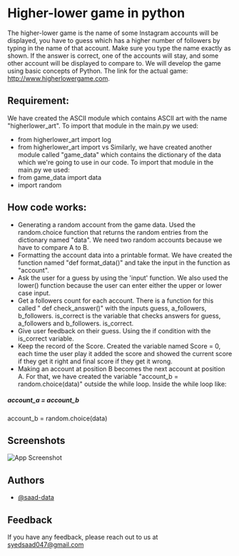 
# Higher-lower game in python

The higher-lower game is the name of some Instagram 
accounts will be displayed, you have to guess which has a higher 
number of followers by typing in the name of that account. Make sure 
you type the name exactly as shown. If the answer is correct, one of 
the accounts will stay, and some other account will be displayed to 
compare to. We will develop the game using basic concepts of Python.
The link for the actual game: http://www.higherlowergame.com.


## Requirement:
We have created the ASCII module which contains ASCII art with 
the name "higherlower_art". To import that module in the 
main.py we used:

- from higherlower_art import log
- from higherlower_art import vs
Similarly, we have created another module called "game_data" which contains the dictionary of the data which we're going to use in our code. 
To import that module in the main.py we used:
- from game_data import data
- import random

## How code works:
- Generating a random account from the game data. Used the random.choice function that returns the random entries from the dictionary named "data". We need two random accounts because we have to compare A to B.
- Formatting the account data into a printable format. We have created the function named "def format_data()" and take the input in the function as "account".
- Ask the user for a guess by using the 'input' function. We also used the lower() function because the user can enter either the upper or lower case input.
- Get a followers count for each account. There is a function for this called " def check_answer()" with the inputs guess, a_followers, b_followers. is_correct is the variable that checks answers for guess, a_followers and b_followers. is_correct.
- Give user feedback on their guess. Using the if condition with the is_correct variable.
- Keep the record of the Score. Created the variable named Score = 0, each time the user play it added the score and showed the  current score if they get it right and final score if they get it wrong.
- Making an account at position B becomes the next account at position A. For that, we have created the variable "account_b = random.choice(data)" outside the while loop. Inside the while loop like:

##### account_a = account_b

account_b = random.choice(data)


## Screenshots

![App Screenshot](https://github.com/Saad-data/higherlower_game-in-python/blob/main/Screen%20Shot%202022-08-02%20at%2002.59.07.png)


## Authors

- [@saad-data](https://www.github.com/octokatherine)


## Feedback

If you have any feedback, please reach out to us at syedsaad047@gmail.com

